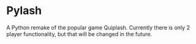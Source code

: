 # Pylash
A Python remake of the popular game Quiplash.
Currently there is only 2 player functionality, but that will be changed in the future.
